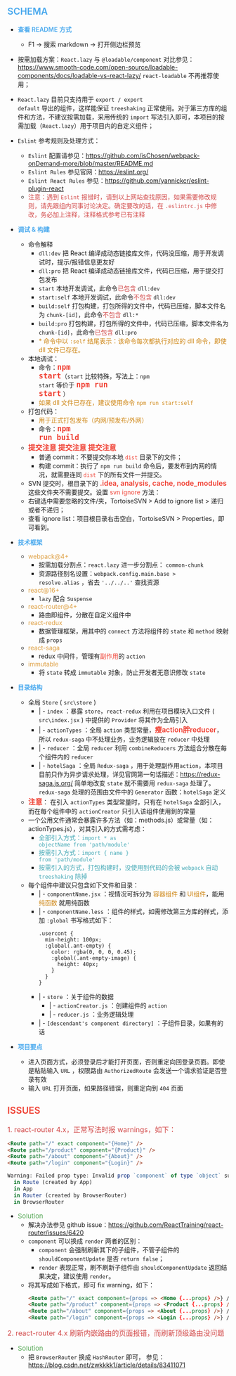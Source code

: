 ## <span style="font-weight: 600; color: #49a9ee">SCHEMA</span>

- <span style="font-weight: 600; color: #49a9ee">查看 README 方式</span>
  * F1 -> 搜索 markdown -> 打开侧边栏预览
- 按需加载方案：<code>React.lazy</code> 与 <code>@loadable/component</code> 对比参见：https://www.smooth-code.com/open-source/loadable-components/docs/loadable-vs-react-lazy/ <code>react-loadable</code> 不再推荐使用；
- <code>React.lazy</code> 目前只支持用于 <code>export / export default</code> 导出的组件，这样能保证 <code>treeshaking</code> 正常使用。对于第三方库的组件和方法，不建议按需加载，采用传统的 <code>import</code> 写法引入即可，本项目的按需加载（<code>React.lazy</code>）用于项目内的自定义组件；
- <code>Eslint</code> 参考规则及处理方式：
  - <code>Eslint</code> 配置请参见：https://github.com/isChosen/webpack-onDemand-more/blob/master/README.md
  - <code>Eslint Rules</code> 参见官网：https://eslint.org/
  - <code>Eslint React Rules</code> 参见：https://github.com/yannickcr/eslint-plugin-react
  - <span style="color: #d24949">注意：遇到 <code>Eslint</code> 报错时，请到以上网站查找原因，如果需要修改规则，请先跟组内同事讨论决定。确定要改的话，在 <code>.eslintrc.js</code> 中修改，务必加上注释，注释格式参考已有注释</span>

- <span style="font-weight: 600; color: #49a9ee">调试 & 构建</span>
  * 命令解释
    * <code>dll:dev</code> 把 React 编译成动态链接库文件，代码没压缩，用于开发调试时，提示/报错信息更友好
    * <code>dll:pro</code> 把 React 编译成动态链接库文件，代码已压缩，用于提交打包发布
    * <code>start</code> 本地开发调试，此命令<span style="color: #d24949">已包含</span> <code>dll:dev</code>
    * <code>start:self</code> 本地开发调试，此命令<span style="color: #d24949">不包含</span> <code>dll:dev</code>
    * <code>build:self</code> 打包构建，打包所得的文件中，代码已压缩，脚本文件名为 <code>chunk-[id]</code>，此命令<span style="color: #d24949">不包含</span> <code>dll:*</code>
    * <code>build:pro</code> 打包构建，打包所得的文件中，代码已压缩，脚本文件名为 <code>chunk-[id]</code>，此命令<span style="color: #d24949">已包含</span> <code>dll:pro</code>
    * <span style="color: #ce8512">* 命令中以 <code>:self</code> 结尾表示：该命令每次都执行对应的 dll 命令，即使 dll 文件已存在。</span>
  * 本地调试：
    - 命令：<code style="font-size: 17px; font-weight: 600; color: #f04134;">npm start</code>（<code>start</code> 比较特殊，写法上：<code>npm start</code> 等价于 <code style="font-size: 17px; font-weight: 600; color: #f04134;">npm run start</code> ）
    - <span style="color: #ce8512">如果 dll 文件已存在，建议使用命令 <code>npm run start:self </code></span>
  * 打包代码：
    - <span style="color: #ce8512">用于正式打包发布（内网/预发布/外网）</span>
    - 命令：<code style="font-size: 17px; font-weight: 600; color: #f04134;">npm run build</code>
  * <span style="font-size: 16px; font-weight: 600; color: #f04134;">提交注意 提交注意 提交注意</span>
    - 普通 commit：不要提交你本地 <code style="color: #f04134;">dist</code> 目录下的文件；
    - 构建 commit：执行了 <code>npm run build</code> 命令后，要发布到内网的情况，就需要连同 <code style="color: #f04134;">dist</code> 下的所有文件一并提交。
  * SVN 提交时，根目录下的 <span style="font-size: 16px; font-weight: 600; color: #f04134">.idea, analysis, cache, node_modules </span> 这些文件夹不需要提交。设置 <span style="color: #f04134">svn ignore</span> 方法：
  * 右键选中需要忽略的文件/夹，TortoiseSVN > Add to ignore list > 递归或者不递归；
  * 查看 ignore list：项目根目录右击空白，TortoiseSVN > Properties，即可看到。
- <span style="font-weight: 600; color: #49a9ee">技术框架</span>
  * <span style="color: #de9f41">webpack@4+</span>
    - 按需加载分割点：<code>react.lazy</code> 进一步分割点： <code>common-chunk</code>
    - 资源路径别名设置：<code>webpack.config.main.base > resolve.alias</code> ，省去 <code>'../../..'</code> 查找资源
  * <span style="color: #de9f41">react@16+</span>
    - <code>lazy</code> 配合 <code>Suspense</code>
  * <span style="color: #de9f41">react-router@4+</span>
    - 路由即组件，分散在自定义组件中
  * <span style="color: #de9f41">react-redux</span>
    - 数据管理框架，用其中的 <code>connect</code> 方法将组件的 <code>state</code> 和 <code>method</code> 映射成 <code>props</code>
  * <span style="color: #de9f41">react-saga</span>
    - redux 中间件，管理有<span style="color: #f04134">副作用</span>的 <code>action</code>
  * <span style="color: #de9f41">immutable</span>
    - 将 <code>state</code> 转成 <code>immutable</code> 对象，防止开发者无意识修改 <code>state</code>
- <span style="font-weight: 600; color: #49a9ee">目录结构</span>
  * 全局 <code>Store</code> ( <code>src\store</code> )
    - \| - <code>index</code> ：暴露 <code>store</code>，<code>react-redux</code> 利用在项目模块入口文件 ( <code>src\index.jsx</code> ) 中提供的 <code>Provider</code> 将其作为全局引入
    - \| - <code>actionTypes</code> ：全局 <code>action</code> 类型常量，<span style="font-size: 16px; font-weight: 600; color: #f04134;">瘦action胖reducer</span>，所以 <code>redux-saga</code> 中不处理业务，业务逻辑放在 <code>reducer</code> 中处理
    - \| - <code>reducer</code> ：全局 <code>reducer</code> 利用 <code>combineReducers</code> 方法组合分散在每个组件内的 <code>reducer</code>
    - \| - <code>hotelSaga</code> ：全局 <code>Redux-saga</code> ，用于处理副作用<code>action</code>，本项目目前只作为异步请求处理，详见官网第一句话描述：https://redux-saga.js.org/ 简单地改变 <code>state</code> 就不需要用 <code>redux-saga</code> 处理了。<code>redux-saga</code> 处理的范围由文件中的 <code>Generator</code> 函数：<code>hotelSaga</code> 定义
  * <span style="font-size: 16px; font-weight: 600; color: #f04134;">注意</span>： 在引入 <code>actionTypes</code> 类型常量时，只有在 <code>hotelSaga</code> 全部引入，而在每个组件中的 <code>actionCreator</code> 只引入该组件使用到的常量
  * 一个公用文件通常会暴露许多方法（如：methods.js）或常量（如：actionTypes.js），对其引入的方式需考虑：
    - <span style="color: #42a8b5">全部引入方式：<code>import * as objectName from 'path/module'</code></span>
    - <span style="color: #42a8b5">按需引入方式：<code>import { name } from 'path/module'</code></span>
    - <span style="color: #42a8b5">按需引入的方式，打包构建时，没使用到代码的会被 <code>webpack</code> 自动 <code>treeshaking</code> 除掉</span>
  * 每个组件中建议只包含如下文件和目录：
    - \| - <code>componentName.jsx</code> ：视情况可拆分为 <span style="color: #ce8512">容器组件</span> 和 <span style="color: #ce8512">UI组件</span>，能用 <span style="color: #ce8512">纯函数</span> 就用纯函数
    - \| - <code>componentName.less</code> ：组件的样式，如需修改第三方库的样式，添加 <code>:global</code> 书写格式如下：
      ```less
      .usercont {
        min-height: 100px;
        :global(.ant-empty) {
          color: rgba(0, 0, 0, 0.45);
          :global(.ant-empty-image) {
            height: 40px;
          }
        }
      }
      ```
    - \| - <code>store</code> ：关于组件的数据
      - \| - <code>actionCreator.js</code> ：创建组件的 <code>action</code>
      - \| - <code>reducer.js</code> ：业务逻辑处理
    - \| - <code>[descendant's component directory]</code> ：子组件目录，如果有的话
- <span style="font-weight: 600; color: #49a9ee">项目要点</span>
  * 进入页面方式，必须登录后才能打开页面，否则重定向回登录页面。即使是粘贴输入 <code>URL</code> ，权限路由 <code>AuthorizedRoute</code> 会发送一个请求验证是否登录有效
  * 输入 <code>URL</code> 打开页面，如果路径错误，则重定向到 <code>404</code> 页面
## <span style="font-weight: 600; color: #f04134">ISSUES</span>
<span style="font-size: 16px; color: #d24949">1. react-router 4.x，正常写法时报 warnings，如下：</span>

```html
<Route path="/" exact component="{Home}" />
<Route path="/product" component="{Product}" />
<Route path="/about" component="{About}" />
<Route path="/login" component="{Login}" />
```
```javascript
Warning: Failed prop type: Invalid prop `component` of type `object` supplied to `Route`, expected `function`.
  in Route (created by App)
  in App
  in Router (created by BrowserRouter)
  in BrowserRouter
```
- <span style="font-size: 15px; color: #57a957">Solution</span>
  * 解决办法参见 github issue：https://github.com/ReactTraining/react-router/issues/6420
  * <code>component</code> 可以换成 <code>render</code> 两者的区别：
    * <code>component</code> 会强制刷新其下的子组件，不管子组件的 <code>shouldComponentUpdate</code> 是否 <code>return false</code>；
    * <code>render</code> 表现正常，刷不刷新子组件由 <code>shouldComponentUpdate</code> 返回结果决定，建议使用 <code>render</code>。
  * 将其写成如下格式，即可 fix warning，如下：
    ````html
    <Route path="/" exact component={props => <Home {...props} />} />
    <Route path="/product" component={props => <Product {...props} />} />
    <Route path="/about" component={props => <About {...props} />} />
    <Route path="/login" component={props => <Login {...props} />} />
    ````

<span style="font-size: 16px; color: #d24949">2. react-router 4.x 刷新内嵌路由的页面报错，而刷新顶级路由没问题
- <span style="font-size: 15px; color: #57a957">Solution</span>
  * 把 <code>BrowserRouter</code> 换成 <code>HashRouter</code> 即可， 参见：https://blog.csdn.net/zwkkkk1/article/details/83411071

